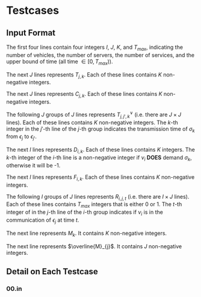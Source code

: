 # Testcases
## Input Format
The first four lines contain four integers $I$, $J$, $K$, and $T_{max}$, indicating the number of vehicles, the number of servers, the number of services, and the upper bound of time (all time $\in [0, T_{max})$).

The next $J$ lines represents $T_{j, k}$. Each of these lines contains $K$ non-negative integers.

The next $J$ lines represents $C_{j, k}$. Each of these lines contains $K$ non-negative integers.

The following $J$ groups of $J$ lines represents $T^{\vee}_{j,j',k}$ (i.e. there are $J \times J$ lines). Each of these lines contains $K$ non-negative integers. The $k$-th integer in the $j'$-th line of the $j$-th group indicates the transmission time of $\sigma_k$  from $\epsilon_j$ to $\epsilon_{j'}$.

The next $I$ lines represents $D_{i, k}$. Each of these lines contains $K$ integers. The $k$-th integer of the $i$-th line is a non-negative integer if $\nu_i$ **DOES** demand $\sigma_k$, otherwise it will be -1.

The next $I$ lines represents $F_{i,k}$. Each of these lines contains $K$ non-negative integers.

The following $I$ groups of $J$ lines represents $R_{i, j, t}$ (i.e. there are $I \times J$ lines). Each of these lines contains $T_{max}$ integers that is either $0$ or $1$. The $t$-th integer of in the $j$-th line of the $i$-th group indicates if $\nu_i$ is in the communication of $\epsilon_j$ at time $t$.


The next line represents $M_{k}$. It contains $K$ non-negative integers.

The next line represents $\overline{M}_{j}$. It contains $J$ non-negative integers.

## Detail on Each Testcase
### 00.in
